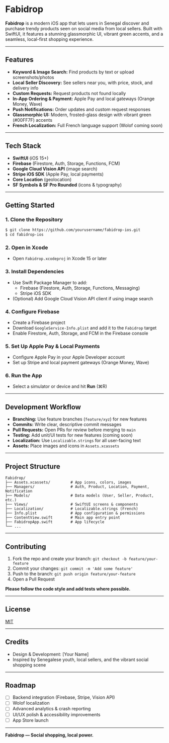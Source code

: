 # Fabidrop

**Fabidrop** is a modern iOS app that lets users in Senegal discover and purchase trendy products seen on social media from local sellers. Built with SwiftUI, it features a stunning glassmorphic UI, vibrant green accents, and a seamless, local-first shopping experience.

---

## Features

- **Keyword & Image Search:** Find products by text or upload screenshots/photos
- **Local Seller Discovery:** See sellers near you, with price, stock, and delivery info
- **Custom Requests:** Request products not found locally
- **In-App Ordering & Payment:** Apple Pay and local gateways (Orange Money, Wave)
- **Push Notifications:** Order updates and custom request responses
- **Glassmorphic UI:** Modern, frosted-glass design with vibrant green (#00FF7F) accents
- **French Localization:** Full French language support (Wolof coming soon)

---

## Tech Stack

- **SwiftUI** (iOS 15+)
- **Firebase** (Firestore, Auth, Storage, Functions, FCM)
- **Google Cloud Vision API** (image search)
- **Stripe iOS SDK** (Apple Pay, local payments)
- **Core Location** (geolocation)
- **SF Symbols & SF Pro Rounded** (icons & typography)

---

## Getting Started

### 1. Clone the Repository
```bash
$ git clone https://github.com/yourusername/fabidrop-ios.git
$ cd fabidrop-ios
```

### 2. Open in Xcode
- Open `Fabidrop.xcodeproj` in Xcode 15 or later

### 3. Install Dependencies
- Use Swift Package Manager to add:
  - Firebase (Firestore, Auth, Storage, Functions, Messaging)
  - Stripe iOS SDK
- (Optional) Add Google Cloud Vision API client if using image search

### 4. Configure Firebase
- Create a Firebase project
- Download `GoogleService-Info.plist` and add it to the `Fabidrop` target
- Enable Firestore, Auth, Storage, and FCM in the Firebase console

### 5. Set Up Apple Pay & Local Payments
- Configure Apple Pay in your Apple Developer account
- Set up Stripe and local payment gateways (Orange Money, Wave)

### 6. Run the App
- Select a simulator or device and hit **Run** (⌘R)

---

## Development Workflow

- **Branching:** Use feature branches (`feature/xyz`) for new features
- **Commits:** Write clear, descriptive commit messages
- **Pull Requests:** Open PRs for review before merging to `main`
- **Testing:** Add unit/UI tests for new features (coming soon)
- **Localization:** Use `Localizable.strings` for all user-facing text
- **Assets:** Place images and icons in `Assets.xcassets`

---

## Project Structure

```
Fabidrop/
├── Assets.xcassets/         # App icons, colors, images
├── Managers/                # Auth, Product, Location, Payment, Notification
├── Models/                  # Data models (User, Seller, Product, etc.)
├── Views/                   # SwiftUI screens & components
├── Localization/            # Localizable.strings (French)
├── Info.plist               # App configuration & permissions
├── ContentView.swift        # Main app entry point
├── FabidropApp.swift        # App lifecycle
└── ...
```

---

## Contributing

1. Fork the repo and create your branch: `git checkout -b feature/your-feature`
2. Commit your changes: `git commit -m 'Add some feature'`
3. Push to the branch: `git push origin feature/your-feature`
4. Open a Pull Request

**Please follow the code style and add tests where possible.**

---

## License

[MIT](LICENSE)

---

## Credits

- Design & Development: [Your Name]
- Inspired by Senegalese youth, local sellers, and the vibrant social shopping scene

---

## Roadmap

- [ ] Backend integration (Firebase, Stripe, Vision API)
- [ ] Wolof localization
- [ ] Advanced analytics & crash reporting
- [ ] UI/UX polish & accessibility improvements
- [ ] App Store launch

---

**Fabidrop — Social shopping, local power.** 